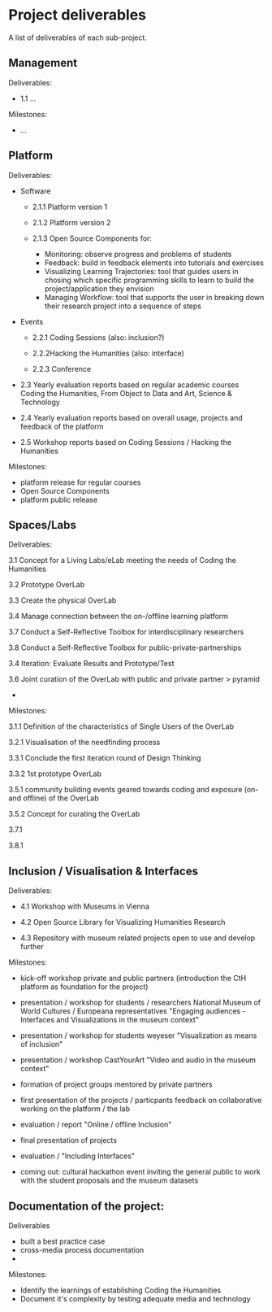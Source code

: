 # Project deliverables

A list of deliverables of each sub-project.

## Management

Deliverables:

+ 1.1 ...

Milestones:

+ ...

## Platform

Deliverables:


+ Software

  + 2.1.1 Platform version 1

  + 2.1.2 Platform version 2

  + 2.1.3 Open Source Components for:
    + Monitoring: observe progress and problems of students 
    + Feedback: build in feedback elements into tutorials and exercises
    + Visualizing Learning Trajectories: tool that guides users in chosing which specific programming skills to learn to build the project/application they envision
    + Managing Workflow: tool that supports the user in breaking down their research project into a sequence of steps

+ Events

  + 2.2.1 Coding Sessions (also: inclusion?)

  + 2.2.2Hacking the Humanities (also: interface)

  + 2.2.3 Conference
 
+ 2.3 Yearly evaluation reports based on regular academic courses Coding the Humanities, From Object to Data and Art, Science & Technology

+ 2.4 Yearly evaluation reports based on overall usage, projects and feedback of the platform

+ 2.5 Workshop reports based on Coding Sessions / Hacking the Humanities

Milestones:

+ platform release for regular courses
+ Open Source Components
+ platform public release

## Spaces/Labs

Deliverables:

3.1 Concept for a Living Labs/eLab meeting the needs of Coding the Humanities

3.2 Prototype OverLab
 
3.3 Create the physical OverLab

3.4 Manage connection between the on-/offline learning platform

3.7 Conduct a Self-Reflective Toolbox for interdisciplinary researchers

3.8 Conduct a Self-Reflective Toolbox for public-private-partnerships

3.4 Iteration: Evaluate Results and Prototype/Test

3.6 Joint curation of the OverLab with public and private partner > pyramid

- 


Milestones:

3.1.1 Definition of the characteristics of Single Users of the OverLab

3.2.1 Visualisation of the needfinding process

3.3.1 Conclude the first iteration round of Design Thinking

3.3.2 1st prototype OverLab

3.5.1 community building events geared towards coding and exposure (on- and offline) of the OverLab

3.5.2 Concept for curating the OverLab

3.7.1

3.8.1


## Inclusion / Visualisation & Interfaces

Deliverables:

+ 4.1 Workshop with Museums in Vienna

+ 4.2 Open Source Library for Visualizing Humanities Research

+ 4.3 Repository with museum related projects open to use and develop further



Milestones:

+ kick-off workshop private and public partners (introduction the CtH platform as foundation for the project)

+ presentation / workshop for students / researchers National Museum of World Cultures / Europeana representatives
"Engaging audiences - Interfaces and Visualizations in the museum context"

+ presentation / workshop for students weyeser "Visualization as means of inclusion"

+ presentation / workshop CastYourArt "Video and audio in the museum context"

+ formation of project groups mentored by private partners

+ first presentation of the projects / particpants feedback on collaborative working on the platform / the lab

+ evaluation / report "Online / offline Inclusion"

+ final presentation of projects 

+ evaluation / "Including Interfaces"

+ coming out: cultural hackathon event inviting the general public to work with the student proposals and the museum datasets


## Documentation of the project:

Deliverables
+ built a best practice case 
+ cross-media process documentation  
+ 

Milestones:
+ Identify the learnings of establishing Coding the Humanities 
+ Document it's complexity by testing adequate media and technology
